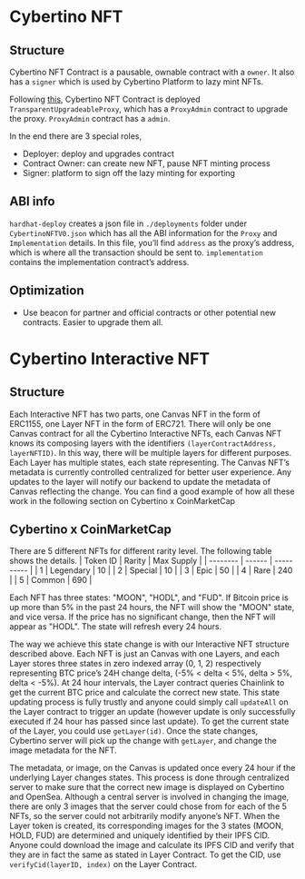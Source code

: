 # Cybertino NFT

## Structure
Cybertino NFT Contract is a pausable, ownable contract with a `owner`. It also has a `signer` which is used by Cybertino Platform to lazy mint NFTs.

Following [this](https://docs.openzeppelin.com/upgrades-plugins/1.x/proxies), Cybertino NFT Contract is deployed `TransparentUpgradeableProxy`, which has a `ProxyAdmin` contract to upgrade the proxy. `ProxyAdmin` contract has a `admin`.

In the end there are 3 special roles,
- Deployer: deploy and upgrades contract
- Contract Owner: can create new NFT, pause NFT minting process
- Signer: platform to sign off the lazy minting for exporting

## ABI info
`hardhat-deploy` creates a json file in `./deployments` folder under `CybertinoNFTV0.json` which has all the ABI information for the `Proxy` and `Implementation` details. In this file, you’ll find `address` as the proxy’s address, which is where all the transaction should be sent to. `implementation` contains the implementation contract’s address.

## Optimization
- Use beacon for partner and official contracts or other potential new contracts. Easier to upgrade them all.

# Cybertino Interactive NFT

## Structure
Each Interactive NFT has two parts, one Canvas NFT in the form of ERC1155, one Layer NFT in the form of ERC721.
There will only be one Canvas contract for all the Cybertino Interactive NFTs, each Canvas NFT knows its composing layers with the identifiers `(layerContractAddress, layerNFTID)`. In this way, there will be multiple layers for different purposes. Each Layer has multiple states, each state representing.
The Canvas NFT’s metadata is currently controlled centralized for better user experience. Any updates to the layer will notify our backend to update the metadata of Canvas reflecting the change. You can find a good example of how all these work in the following section on Cybertino x CoinMarketCap


## Cybertino x CoinMarketCap 
There are 5 different NFTs for different rarity level. The following table shows the details.
| Token ID | Rarity | Max Supply |
| -------- | ------ | ---------- |
| 1 | Legendary | 10 |
| 2 | Special | 10 |
| 3 | Epic | 50 |
| 4 | Rare | 240 | 
| 5 | Common | 690 |

Each NFT has three states: "MOON", "HODL", and "FUD". If Bitcoin price is up more than 5% in the past 24 hours, the NFT will show the "MOON" state, and vice versa. If the price has no significant change, then the NFT will appear as "HODL". The state will refresh every 24 hours.

The way we achieve this state change is with our Interactive NFT structure described above. Each NFT is just an Canvas with one Layers, and each Layer stores three states in zero indexed array (0, 1, 2) respectively representing BTC price’s 24H change delta, (-5% < delta < 5%, delta > 5%, delta < -5%). At 24 hour intervals, the Layer contract queries Chainlink to get the current BTC price and calculate the correct new state. This state updating process is fully trustly and anyone could simply call `updateAll` on the Layer contract to trigger an update (however update is only successfully executed if 24 hour has passed since last update). To get the current state of the Layer, you could use `getLayer(id)`. Once the state changes, Cybertino server will pick up the change with `getLayer`, and change the image metadata for the NFT.

The metadata, or image, on the Canvas is updated once every 24 hour if the underlying Layer changes states. This process is done through centralized server to make sure that the correct new image is displayed on Cybertino and OpenSea. Although a central server is involved in changing the image, there are only 3 images that the server could chose from for each of the 5 NFTs, so the server could not arbitrarily modify anyone’s NFT. When the Layer token is created, its corresponding images for the 3 states (MOON, HOLD, FUD) are determined and uniquely identified by their IPFS CID. Anyone could download the image and calculate its IPFS CID and verify that they are in fact the same as stated in Layer Contract. To get the CID, use `verifyCid(layerID, index)` on the Layer Contract.
